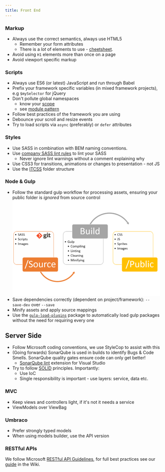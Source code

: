 ```yaml
---
title: Front End
---
```

### Markup

- Always use the correct semantics, always use HTML5
    - Remember your form attributes
    - There is a _lot_ of elements to use - [cheetsheet](https://www.wpkube.com/wp-content/uploads/2017/09/html-chatsheet.pdf).
- Avoid using `H1` elements more than once on a page
- Avoid viewport specific markup

### Scripts

- Always use ES6 (or latest) JavaScript and run through Babel
- Prefix your framework specific variables (in mixed framework projects), e.g `$mySelector` for jQuery
- Don't pollute global namespaces
    -  know your [scope](https://github.com/getify/You-Dont-Know-JS/tree/master/scope%20%26%20closures)
    -  see [module pattern](https://addyosmani.com/resources/essentialjsdesignpatterns/book/#modulepatternjavascript)
- Follow best practices of the framework you are using
- Debounce your scroll and resize events
- Try to load scripts via `async` (preferably) or `defer` attributes

### Styles

- Use SASS in combination with BEM naming conventions. 
- Use [company SASS lint rules](/assets/tla-sass-lint-config.json) to lint your SASS
    -  Never ignore lint warnings without a comment explaining why
- Use CSS3 for transitions, animations or changes to presentation - not JS
- Use the [ITCSS](https://www.xfive.co/blog/itcss-scalable-maintainable-css-architecture) folder structure

### Node & Gulp

- Follow the standard gulp workflow for processing assets, ensuring your public folder is *ignored* from source control ![Gulp work flow. Source folder is processed by Gulp, and put into a public folder at build time](/image/gulp-workflow.png)
- Save dependencies correctly (dependent on project/framework): `--save-dev` over `--save`
- Minify assets and apply source mappings
- Use the [`gulp-load-plugins`](https://www.npmjs.com/package/gulp-load-plugins) package to automatically load gulp packages without the need for requiring every one


## Server Side

- Follow Microsoft coding conventions, we use StyleCop to assist with this
- (Going forwards) SonarQube is used in builds to identify Bugs & Code Smells. SonarQube quality gates ensure code can only get better!
    - [SonarQube lint](https://marketplace.visualstudio.com/items?itemName=SonarSource.SonarLintforVisualStudio2017) extension for Visual Studio
- Try to follow [SOLID](https://scotch.io/bar-talk/s-o-l-i-d-the-first-five-principles-of-object-oriented-design) principles. Importantly:
    - Use IoC
    - Single responsibility is important - use layers: service, data etc.

### MVC

- Keep views and controllers light, if it's not it needs a service
- ViewModels over ViewBag

### Umbraco

- Prefer strongly typed models
- When using models builder, use the API version

### RESTful APIs

We follow Microsoft [RESTful API Guidelines](https://github.com/Microsoft/api-guidelines/blob/master/Guidelines.md), for full best practices see our [guide](http://wiki.theautonetwork.net/display/DT/RESTful+API) in the Wiki.